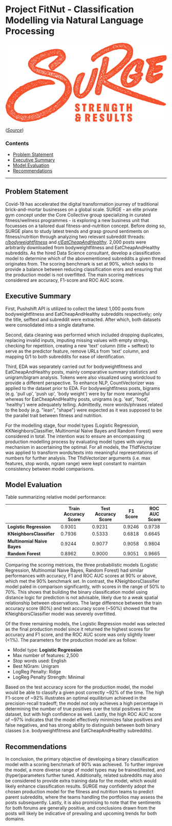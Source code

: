 
# Project FitNut - Classification Modelling via Natural Language Processing

<img src = "image/cover.png" alt = "cover"/>

([*Source*](https://surgesr.com/wp-content/uploads/2021/09/surge-new-logo.png))

### Contents
- [Problem Statement](#problemstatement)
- [Executive Summary](#executivesummary)
- [Model Evaluation](#modelevaluation)
- [Recommendations](#recommendations)

***
<div id="problemstatement"></div>

## Problem Statement

Covid-19 has accelerated the digital transformation journey of traditional brick-and-mortar businesses on a global scale. SURGE - an elite private gym concept under the Core Collective group specializing in curated fitness/wellness programmes - is exploring a new business unit that focuesses on a tailored dual fitness-and-nutrition concept. Before doing so, SURGE plans to study latest trends and grasp ground sentiments on fitness/nutrition through analyzing two relevant subreddit threads: [*r/bodyweightfitness*](https://www.reddit.com/r/bodyweightfitness/) and [*r/EatCheapAndHealthy*](https://www.reddit.com/r/EatCheapAndHealthy/). 2,000 posts were arbitrarily downloaded from bodyweightfitness and EatCheapAndHealthy subreddits. As the hired Data Science consultant, develop a classification model to determine which of the abovementioned subreddits a given thread originates from. The scoring benchmark is set at 90%, which seeks to provide a balance between reducing classification erors and ensuring that the production model is not overfitted. The main scoring metrices considered are accuracy, F1-score and ROC AUC score. 

<div id="executivesummary"></div>

## Executive Summary

First, Pushshift API is utilized to collect the latest 1,000 posts from bodyweightfitness and EatCheapAndHealthy subreddits respectively; only the title, selftext and subreddit were extracted. After which, both datasets were consolidated into a single dataframe. 

Second, data cleaning was performed which included dropping duplicates, replacing invalid inputs, imputing missing values with empty strings, checking for repetition, creating a new 'text' column (title + selftext) to serve as the predictor feature, remove URLs from 'text' column, and mapping 0/1 to both subreddits for ease of identification. 

Third, EDA was separately carried out for bodyweightfitness and EatCheapAndHealthy posts, mainly comparative summary statistics and  unigram/bigram analysis. Tokens were also visualized using wordcloud to provide a different perspective. To enhance NLP, CountVectorizer was applied to the dataset prior to EDA. For bodyweightfitness posts, bigrams (e.g. 'pull up', 'push up', 'body weight') were by far more meaningful whereas for EatCheapAndHealthy posts, unigrams (e.g. 'eat', 'food', 'healthy') were adequately telling. Admittedly, more words/phrases related to the body (e.g. "lean", "shape") were expected as it was supposed to be the parallel trait between fitness and nutrition. 

For the modelling stage, four model types (Logistic Regression, KKNeighborsClassifier, Multinomial Naive Bayes and Random Forest) were considered in total. The intention was to ensure an encompassing production modelling process by evaluating model types with varying mechanism in ascertaining the optimal. For all models, the TfidfVectorizer was applied to transform words/texts into meaningful representations of numbers for further analysis. The TfidVectorizer arguments (i.e. max features, stop words, ngram range) were kept constant to maintain consistency between model comparisons. 

<div id="modelevaluation"></div>

## Model Evaluation

Table summarizing relative model performance:  

||Train Accuracy Score|Test Accuracy Score|F1 Score|ROC AUC Score|
|---|---|---|---|---|
|**Logistic Regression**|0.9301|0.9231|0.9246|0.9738|
|**KNeighborsClassifier**|0.7936|0.5333|0.6818|0.6645|
|**Multinomial Naive Bayes**|0.9244|0.9077|0.9058|0.9804|
|**Random Forest**|0.8962|0.9000|0.9051|0.9665|

Comparing the scoring metrices, the three probabilistic models (Logistic Regression, Multinomial Naive Bayes, Random Forest) had similar performances with accuracy, F1 and ROC AUC scores at 90% or above, which met the 90% benchmark set. In contrast, the KNeighborsClassifier model paled in comparison significantly, with scores in the range of 50% to 70%. This shows that building the binary classification model using distance logic for prediction is not advisable, likely due to a weak spatial relationship between observations. The large difference between the train accuracy score (80%) and test accuracy score (~50%) showed that the KNeighborsClassifier model was severely overfitted.

Of the three remaining models, the Logistic Regression model was selected as the final production model since it returned the highest scores for accuracy and F1 score, and the ROC AUC score was only slightly lower (<1%). The parameters for the production model are as follow: 
- Model type: **Logistic Regression**
- Max number of features: 2,500
- Stop words used: English
- Best NGram: Unigram
- LogReg Penalty: Ridge
- LogReg Penalty Strength: Minimal

Based on the test accuracy score for the production model, the model would be able to classify a given post correctly ~92% of the time. The high F1-score of ~92% illustrates an optimal equilibrium achieved in the precision-recall tradeoff; the model not only achieves a high percentage in determining the number of true positives over the total positives in the dataset, but with high confidence as well. Lastly, the high ROC AUC score of ~97% indicates that the model effectively minimizes false positives and false negatives, and has strong ability to distinguish between both binary classes (i.e. bodyweightfitness and EatCheapAndHealthy subreddits).

<div id="recommendations"></div>

## Recommendations

In conclusion, the primary objective of developing a binary classification model with a scoring benchmark of 90% was achieved. To further improve the model, a more diverse range of model types may be trained/tested, and (hyper)parameters further tuned. Additionally, related subreddits may also be considered to provide extra training data for the model, which would likely enhance classification results. SURGE may confidently adopt the chosen production model for the fitness and nutrition teams to predict parent subreddits, where the teams handling the portfolios may assess the posts subsequently. Lastly, it is also promising to note that the sentiments for both forums are generally positive, and conclusions drawn from the posts will likely be indicative of prevailing and upcoming trends for both domains.
